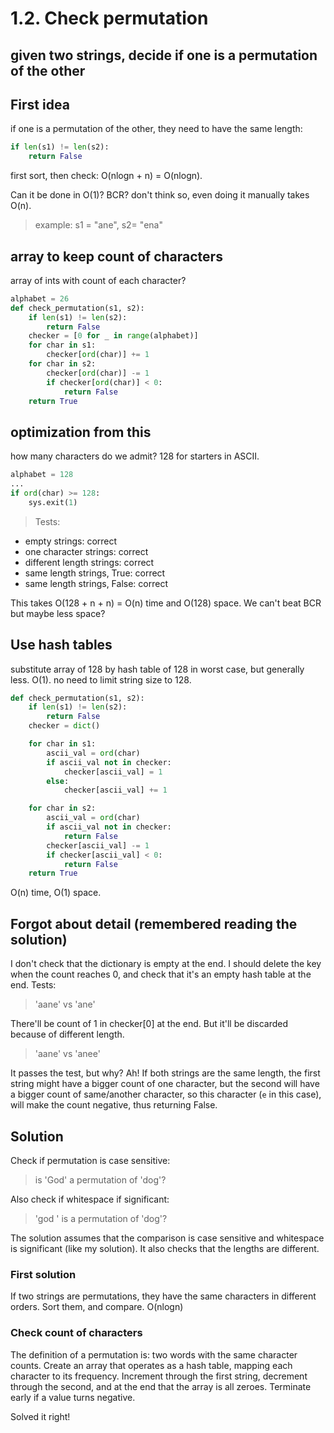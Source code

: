 # 1.2. Check permutation

## given two strings, decide if one is a permutation of the other

## First idea

if one is a permutation of the other, they need to have the same length:

```python
if len(s1) != len(s2):
    return False
```

first sort, then check: O(nlogn + n) = O(nlogn).

Can it be done in O(1)? BCR? don't think so, even doing it manually takes O(n).

> example: s1 = "ane", s2= "ena"

## array to keep count of characters

array of ints with count of each character?

```python
alphabet = 26
def check_permutation(s1, s2):
    if len(s1) != len(s2):
        return False
    checker = [0 for _ in range(alphabet)]
    for char in s1:
        checker[ord(char)] += 1
    for char in s2:
        checker[ord(char)] -= 1
        if checker[ord(char)] < 0:
            return False
    return True
```

## optimization from this

how many characters do we admit? 128 for starters in ASCII.

```python
alphabet = 128
...
if ord(char) >= 128:
    sys.exit(1)
```

> Tests:

* empty strings: correct
* one character strings: correct
* different length strings: correct
* same length strings, True: correct
* same length strings, False: correct

This takes O(128 + n + n) = O(n) time and O(128) space. We can't beat BCR but maybe less space?

## Use hash tables

substitute array of 128 by hash table  of 128 in worst case, but generally less. O(1). no need to limit string size to 128.

```python
def check_permutation(s1, s2):
    if len(s1) != len(s2):
        return False
    checker = dict()

    for char in s1:
        ascii_val = ord(char)
        if ascii_val not in checker:
            checker[ascii_val] = 1
        else:
            checker[ascii_val] += 1

    for char in s2:
        ascii_val = ord(char)
        if ascii_val not in checker:
            return False
        checker[ascii_val] -= 1
        if checker[ascii_val] < 0:
            return False
    return True
```

O(n) time, O(1) space.

## Forgot about detail (remembered reading the solution)

I don't check that the dictionary is empty at the end. I should delete the key when the count reaches 0, and check that it's an empty hash table at the end. Tests:

> 'aane' vs 'ane'

There'll be count of 1 in checker[0] at the end. But it'll be discarded because of different length.

> 'aane' vs 'anee'

It passes the test, but why? Ah! If both strings are the same length, the first string might have a bigger count of one character, but the second will have a bigger count of same/another character, so this character (`e` in this case), will make the count negative, thus returning False.

## Solution

Check if permutation is case sensitive:

> is 'God' a permutation of 'dog'?

Also check if whitespace if significant:

> 'god   ' is a permutation of 'dog'?

The solution assumes that the comparison is case sensitive and whitespace is significant (like my solution). It also checks that the lengths are different.

### First solution

If two strings are permutations, they have the same characters in different orders. Sort them, and compare. O(nlogn)

### Check count of characters

The definition of a permutation is: two words with the same character counts. Create an array that operates as a hash table, mapping each character to its frequency. Increment through the first string, decrement through the second, and at the end that the array is all zeroes. Terminate early if a value turns negative.

Solved it right!